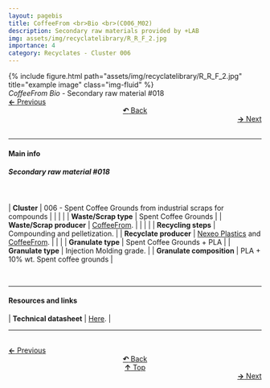```yaml
---
layout: pagebis
title: CoffeeFrom <br>Bio <br>(C006_M02)
description: Secondary raw materials provided by +LAB
img: assets/img/recyclatelibrary/R_R_F_2.jpg
importance: 4
category: Recyclates - Cluster 006
---
```

<div class="row">
    <div class="col-sm mt-3 mt-md-0">
        {% include figure.html path="assets/img/recyclatelibrary/R_R_F_2.jpg" title="example image" class="img-fluid" %}
    </div>
</div>
<div class="caption">
    <i>CoffeeFrom Bio </i> - Secondary raw material #018
</div>

<div class="row justify-content-sm-center">
    <div class="col-sm-4 mt-3 mt-md-0" style="text-align:left">
      <a href="/projects/RecLi_C006_M01/" target="_self"><b>←</b> Previous</a>
    </div>
    <div class="col-sm-4 mt-3 mt-md-0" style="text-align:center">
  <a href="/recyclatelibrary/" target="_self"><b>↶</b> Back</a>
    </div>
    <div class="col-sm-4 mt-3 mt-md-0" style="text-align:right">
        <td align="right"><a href="/projects/RecLi_C006_M03/" target="_self"><b>→</b> Next</a></td>
    </div>
</div>
<br>

<hr>
<h4><b>Main info</b></h4>
<h5>Secondary raw material #018</h5>
<br>

| <b>Cluster</b>   | 006 - Spent Coffee Grounds from industrial scraps for compounds     |
|    |     |
| <b>Waste/Scrap type</b>       | Spent Coffee Grounds     |
| <b>Waste/Scrap producer</b>    | [CoffeeFrom](https://coffeefrom.it/).     |
|    |     |
| <b>Recycling steps</b>      | Compounding and pelletization.     |
| <b>Recyclate producer</b>    | [Nexeo Plastics](https://www.nexeoplastics.com/) and [CoffeeFrom](https://coffeefrom.it/).     |
|    |     |
<b>Granulate type</b>    | Spent Coffee Grounds + PLA     |
| <b>Granulate type</b>    | Injection Molding grade.     |
| <b>Granulate composition</b>    | PLA + 10% wt. Spent coffee grounds     |

<br>
<hr>
<h4><b>Resources and links</b></h4>

| <b>Technical datasheet</b>    | [Here](https://coffeefrom.it/en/materials/#bio).     |

<hr>

<br>
<div class="row justify-content-sm-center">
    <div class="col-sm-3 mt-3 mt-md-0" style="text-align:left">
          <a href="/projects/RecLi_C006_M01/" target="_self"><b>←</b> Previous</a>
      </div>
    <div class="col-sm-3 mt-3 mt-md-0" style="text-align:center">
  <a href="/recyclatelibrary/" target="_self"><b>↶</b> Back</a>
    </div>
    <div class="col-sm-3 mt-3 mt-md-0" style="text-align:center">
  <a href="#" target="_self"><b>↑</b> Top</a>
    </div>
    <div class="col-sm-3 mt-3 mt-md-0" style="text-align:right">
        <td align="right"><a href="/projects/RecLi_C006_M03/" target="_self"><b>→</b> Next</a></td>
    </div>
</div>
